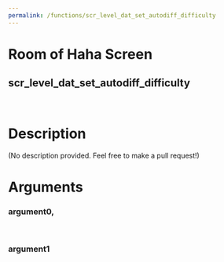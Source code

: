 ```yaml
---
permalink: /functions/scr_level_dat_set_autodiff_difficulty
---
```

# Room of Haha Screen  
## scr_level_dat_set_autodiff_difficulty  
&nbsp;  
# Description  
(No description provided. Feel free to make a pull request!) 
&nbsp;  
# Arguments
### argument0, 

&nbsp;  
### argument1

&nbsp;  


